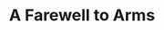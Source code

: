 ---
layout: film

excerpt: A tale of the love between ambulance driver Lt. Henry and Nurse Catherine Barkley during World War I. The action takes place in Italy and the two fall in love during the war and will stop at nothing to be together. The film also analyses Lt. Henry's feelings on war and the purpose of fighting.
title: A Farewell to Arms
runtime: 80
genre:
- Romance
- War
- Drama
silent: no
decade: 1930s
recommended: yes
editors-rating: 3
image:  /feature-images/A-Farewell-to-Arms-1932.jpg
video: https://www.youtube.com/embed/wyNen95ANWY?rel=0&amp;controls=0&amp;showinfo=0
synopsis: A tale of the love between ambulance driver Lt. Henry and Nurse Catherine Barkley during World War I. The action takes place in Italy and the two fall in love during the war and will stop at nothing to be together. The film also analyses Lt. Henry's feelings on war and the purpose of fighting.
director: Frank Borzage
year: 1932
country: USA
language: English
cast:
- Gary Cooper
- Helen Hayes
- Adolphe Menjou
imdb: http://www.imdb.com/title/tt0022879/?ref_=fn_al_tt_2

--- 